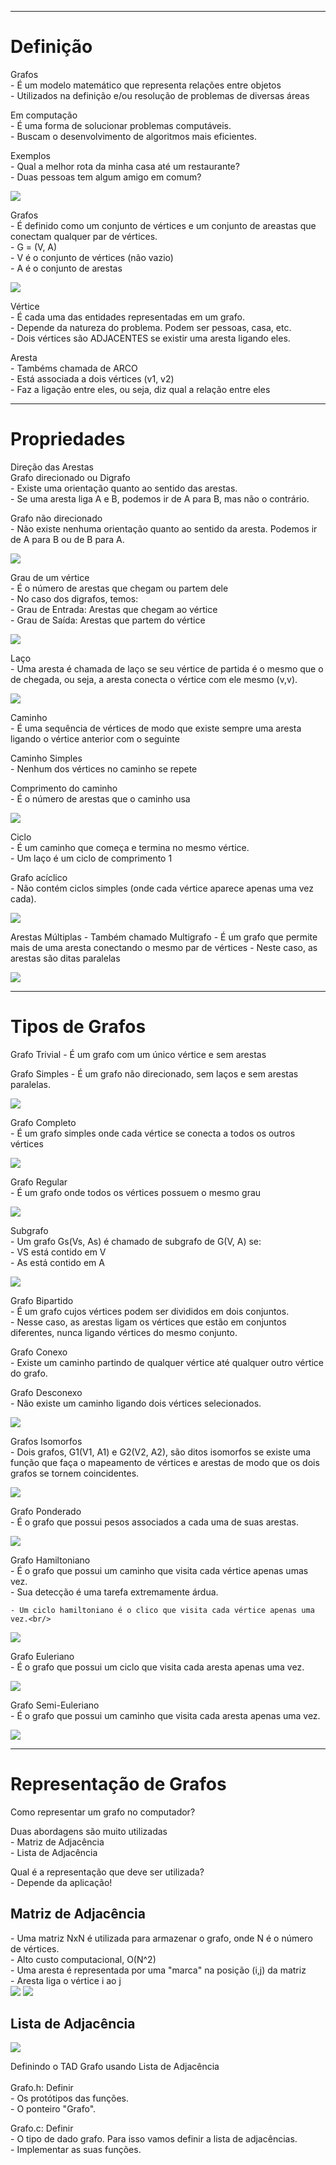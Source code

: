 ﻿------------------------------------------------------------------------------------------------------
<h1>Definição</h1>

Grafos <br/>
	- É um modelo matemático que representa relações entre objetos<br/>
	- Utilizados na definição e/ou resolução de problemas de diversas áreas<br/>

Em computação<br/>
	- É uma forma de solucionar problemas computáveis.<br/>
	- Buscam o desenvolvimento de algoritmos mais eficientes.<br/>

Exemplos<br/>
	- Qual a melhor rota da minha casa até um restaurante?<br/>
	- Duas pessoas tem algum amigo em comum?<br/>

<img src="1.PNG"/>


Grafos<br/>
	- É definido como um conjunto de vértices e um conjunto de areastas que conectam qualquer par de vértices.<br/>
	- G = (V, A)<br/>
		- V é o conjunto de vértices (não vazio)<br/>
		- A é o conjunto de arestas<br/>

<img src="2.PNG"/>


Vértice<br/>
	- É cada uma das entidades representadas em um grafo.<br/>
	- Depende da natureza do problema. Podem ser pessoas, casa, etc.<br/>
	- Dois vértices são ADJACENTES se existir uma aresta ligando eles.<br/>

Aresta<br/>
	- Tambéms chamada de ARCO<br/>
	- Está associada a dois vértices (v1, v2)<br/>
	- Faz a ligação entre eles, ou seja, diz qual a relação entre eles<br/>

-----------------------------------------------------------------------------------------------
<h1>Propriedades</h1>

Direção das Arestas<br/>
Grafo direcionado ou Digrafo<br/>
	- Existe uma orientação quanto ao sentido das arestas.<br/>
	- Se uma aresta liga A e B, podemos ir de A para B, mas não o contrário.<br/>

Grafo não direcionado<br/>
	- Não existe nenhuma orientação quanto ao sentido da aresta. Podemos ir de A para B ou de B para A.<br/>

<img src="3.PNG"/>


Grau de um vértice<br/>
	- É o número de arestas que chegam ou partem dele<br/>
	- No caso dos digrafos, temos:<br/>
		- Grau de Entrada: Arestas que chegam ao vértice<br/>
		- Grau de Saída: Arestas que partem do vértice<br/>

<img src="4.PNG"/>

Laço<br/>
	- Uma aresta é chamada de laço se seu vértice de partida é o mesmo que o de chegada, ou seja, a aresta conecta o vértice com ele mesmo (v,v).<br/>


<img src="5.PNG"/>


Caminho<br/>
	- É uma sequência de vértices de modo que existe sempre uma aresta ligando o vértice anterior com o seguinte<br/>

Caminho Simples<br/>
	- Nenhum dos vértices no caminho se repete<br/>

Comprimento do caminho<br/>
	- É o número de arestas que o caminho usa<br/>

<img src="6.PNG"/>


Ciclo<br/>
	- É um caminho que começa e termina no mesmo vértice.<br/>
	- Um laço é um ciclo de comprimento 1<br/>

Grafo acíclico<br/>
	- Não contém ciclos simples (onde cada vértice aparece apenas uma vez cada).<br/>

<img src="7.PNG"/>


Arestas Múltiplas
	- Também chamado Multigrafo
	- É um grafo que permite mais de uma aresta conectando o mesmo par de vértices
	- Neste caso, as arestas são ditas paralelas

<img src="8.PNG"/>


-------------------------------------------------------------------------------------------------
<h1>Tipos de Grafos</h1>

Grafo Trivial
	- É um grafo com um único vértice e sem arestas

Grafo Simples
	- É um grafo não direcionado, sem laços e sem arestas paralelas.

<img src="9.PNG"/>


Grafo Completo <br/>
	- É um grafo simples onde cada vértice se conecta a todos os outros vértices<br/>

<img src="10.PNG"/>

Grafo Regular<br/>
	- É um grafo onde todos os vértices possuem o mesmo grau<br/>

<img src="11.PNG"/>

Subgrafo<br/>
	- Um grafo Gs(Vs, As) é chamado de subgrafo de G(V, A) se:<br/>
		- VS está contido em V<br/>
		- As está contido em A<br/>

<img src="12.PNG"/>

Grafo Bipartido<br/>
	- É um grafo cujos vértices podem ser divididos em dois conjuntos.<br/>
	- Nesse caso, as arestas ligam os vértices que estão em conjuntos diferentes, nunca ligando vértices do mesmo conjunto.<br/>


Grafo Conexo<br/>
	- Existe um caminho partindo de qualquer vértice até qualquer outro vértice do grafo.<br/>

Grafo Desconexo<br/>
	- Não existe um caminho ligando dois vértices selecionados.<br/>

<img src="13.PNG"/>


Grafos Isomorfos<br/>
	- Dois grafos, G1(V1, A1) e G2(V2, A2), são ditos isomorfos se existe uma função que faça o mapeamento de vértices e arestas de modo que os dois grafos se tornem coincidentes.<br/>

<img src="14.PNG"/>

Grafo Ponderado<br/>
	- É o grafo que possui pesos associados a cada uma de suas arestas.<br/>

<img src="15.PNG"/>

Grafo Hamiltoniano<br/>
	- É o grafo que possui um caminho que visita cada vértice apenas umas vez.<br/>
		- Sua detecção é uma tarefa extremamente árdua.<br/>

	- Um ciclo hamiltoniano é o clico que visita cada vértice apenas uma vez.<br/>

<img src="16.PNG"/>

Grafo Euleriano<br/>
	- É o grafo que possui um ciclo que visita cada aresta apenas uma vez.<br/>

<img src="17.PNG"/>


Grafo Semi-Euleriano<br/>
	- É o grafo que possui um caminho que visita cada aresta apenas uma vez.<br/>

<img src="18.PNG"/>

-----------------------------------------------------------------------------------
<h1>Representação de Grafos</h1>

Como representar um grafo no computador?<br />

Duas abordagens são muito utilizadas<br />
	- Matriz de Adjacência <br />
	- Lista de Adjacência <br />

Qual é a representação que deve ser utilizada? <br />
	- Depende da aplicação! <br />

<h2>Matriz de Adjacência</h2>
	- Uma matriz NxN é utilizada para armazenar o grafo, onde N é o número de vértices.<br />
	- Alto custo computacional, O(N^2)<br />
	- Uma aresta é representada por uma "marca" na posição (i,j) da matriz<br />
	- Aresta liga o vértice i ao j<br />

<img src="19.PNG"/>
<img src="20.PNG"/>

<h2>Lista de Adjacência</h2>
<img src="21.PNG"/>


Definindo o TAD Grafo usando Lista de Adjacência<br />
<br/>
Grafo.h: Definir<br/>
	- Os protótipos das funções.<br/>
	- O ponteiro "Grafo". <br/>

Grafo.c: Definir<br/>
	- O tipo de dado grafo. Para isso vamos definir a lista de adjacências.<br/>
	- Implementar as suas funções.<br/>




